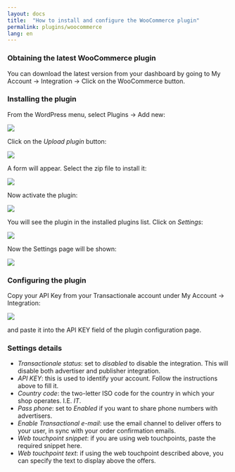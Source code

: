 ```yaml
---
layout: docs
title:  "How to install and configure the WooCommerce plugin"
permalink: plugins/woocommerce
lang: en
---
```


### Obtaining the latest WooCommerce plugin

You can download the latest version from your dashboard by going to My Account -> Integration -> Click on the WooCommerce button.

### Installing the plugin

From the WordPress menu, select Plugins -> Add new:

<img src="{{ site.url }}/assets/img/woocommerce/modules_menu.png" />

Click on the *Upload plugin* button:

<img src="{{ site.url }}/assets/img/woocommerce/module_upload_btn.png" />

A form will appear. Select the zip file to install it:

<img src="{{ site.url }}/assets/img/woocommerce/module_upload.png" />

Now activate the plugin:

<img src="{{ site.url }}/assets/img/woocommerce/module_activation.png" />

You will see the plugin in the installed plugins list. Click on *Settings*:

<img src="{{ site.url }}/assets/img/woocommerce/module_entry.png" />

Now the Settings page will be shown:

<img src="{{ site.url }}/assets/img/woocommerce/module_configuration.png" />

### Configuring the plugin

Copy your API Key from your Transactionale account under My Account -> Integration:

<img src="{{ site.url }}/assets/img/integrate_api_key.png" />

and paste it into the API KEY field of the plugin configuration page.

### Settings details

  - *Transactionale status*: set to *disabled* to disable the integration. This will disable both advertiser and publisher integration.
  - *API KEY*: this is used to identify your account. Follow the instructions above to fill it.
  - *Country code*: the two-letter ISO code for the country in which your shop operates. I.E. *IT*.
  - *Pass phone*: set to *Enabled* if you want to share phone numbers with advertisers.
  - *Enable Transactional e-mail*: use the email channel to deliver offers to your user, in sync with your order confirmation emails.
  - *Web touchpoint snippet*: if you are using web touchpoints, paste the required snippet here.
  - *Web touchpoint text*: if using the web touchpoint described above, you can specify the text to display above the offers.



